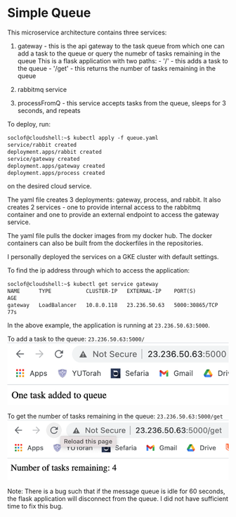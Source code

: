 # Simple Queue

This microservice architecture contains three services: 

1) gateway - this is the api gateway to the task queue from which one can add a task to the queue or query the numebr of tasks remaining in the queue
	This is a flask application with two paths: 
		- '/' - this adds a task to the queue
		- '/get' - this returns the number of tasks remaining in the queue

2) rabbitmq service

3) processFromQ - this service accepts tasks from the queue, sleeps for 3 seconds, and repeats

To deploy, run:

```
soclof@cloudshell:~$ kubectl apply -f queue.yaml
service/rabbit created
deployment.apps/rabbit created
service/gateway created
deployment.apps/gateway created
deployment.apps/process created
```

on the desired cloud service.

The yaml file creates 3 deployments: gateway, process, and rabbit. It also creates 2 services - one to provide internal access to the rabbitmq container and one to provide an external endpoint to access the gateway service.

The yaml file pulls the docker images from my docker hub. The docker containers can also be built from the dockerfiles in the repositories.

I personally deployed the services on a GKE cluster with default settings.

To find the ip address through which to access the application:

```
soclof@cloudshell:~$ kubectl get service gateway
NAME      TYPE           CLUSTER-IP   EXTERNAL-IP    PORT(S)          AGE
gateway   LoadBalancer   10.8.0.118   23.236.50.63   5000:30865/TCP   77s
```

In the above example, the application is running at `23.236.50.63:5000`.

To add a task to the queue: `23.236.50.63:5000/`
![Screenshot](images/add.png)

To get the number of tasks remaining in the queue: `23.236.50.63:5000/get`
![Screenshot](images/get.png)

Note: There is a bug such that if the message queue is idle for 60 seconds, the flask application will disconnect from the queue. I did not have sufficient time to fix this bug.




